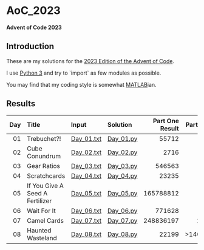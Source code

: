 # AoC_2023

**Advent of Code 2023**


## Introduction

These are my solutions for the [2023 Edition of the Advent of Code](https://adventofcode.com/2023/).

I use [Python 3](https://en.wikipedia.org/wiki/Python_(programming_language)) and try to `import` as few modules as possible.

You may find that my coding style is somewhat [MATLAB](https://en.wikipedia.org/wiki/MATLAB)ian.


## Results

| Day | Title | Input | Solution | Part One Result | Part Two Result |
|----:|:------|:------|:---------|----------------:|----------------:|
| 01 | Trebuchet?! | [Day_01.txt](https://github.com/JoramSoch/AoC_2023/blob/main/Day_01.txt) | [Day_01.py](https://github.com/JoramSoch/AoC_2023/blob/main/Day_01.py) |     55712 |        55413 |
| 02 | Cube Conundrum | [Day_02.txt](https://github.com/JoramSoch/AoC_2023/blob/main/Day_02.txt) | [Day_02.py](https://github.com/JoramSoch/AoC_2023/blob/main/Day_02.py) |      2716 |        72227 |
| 03 | Gear Ratios | [Day_03.txt](https://github.com/JoramSoch/AoC_2023/blob/main/Day_03.txt) | [Day_03.py](https://github.com/JoramSoch/AoC_2023/blob/main/Day_03.py) |    546563 |     91031374 |
| 04 | Scratchcards | [Day_04.txt](https://github.com/JoramSoch/AoC_2023/blob/main/Day_04.txt) | [Day_04.py](https://github.com/JoramSoch/AoC_2023/blob/main/Day_04.py) |     23235 |      5920640 |
| 05 | If You Give A Seed A Fertilizer | [Day_05.txt](https://github.com/JoramSoch/AoC_2023/blob/main/Day_05.txt) | [Day_05.py](https://github.com/JoramSoch/AoC_2023/blob/main/Day_05.py) | 165788812 |      1928058 |
| 06 | Wait For It | [Day_06.txt](https://github.com/JoramSoch/AoC_2023/blob/main/Day_06.txt) | [Day_06.py](https://github.com/JoramSoch/AoC_2023/blob/main/Day_06.py) |    771628 |     27363861 |
| 07 | Camel Cards | [Day_07.txt](https://github.com/JoramSoch/AoC_2023/blob/main/Day_07.txt) | [Day_07.py](https://github.com/JoramSoch/AoC_2023/blob/main/Day_07.py) | 248836197 |    251195607 |
| 08 | Haunted Wasteland | [Day_08.txt](https://github.com/JoramSoch/AoC_2023/blob/main/Day_08.txt) | [Day_08.py](https://github.com/JoramSoch/AoC_2023/blob/main/Day_08.py) |     22199 | >14025644071 |